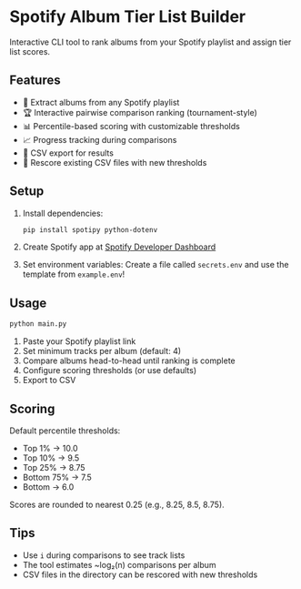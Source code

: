 # Spotify Album Tier List Builder

Interactive CLI tool to rank albums from your Spotify playlist and assign tier list scores.

## Features

- 🎵 Extract albums from any Spotify playlist
- 🏆 Interactive pairwise comparison ranking (tournament-style)
- 📊 Percentile-based scoring with customizable thresholds
- 📈 Progress tracking during comparisons
- 📄 CSV export for results
- 🔄 Rescore existing CSV files with new thresholds

## Setup

1. Install dependencies:
   ```bash
   pip install spotipy python-dotenv
   ```

2. Create Spotify app at [Spotify Developer Dashboard](https://developer.spotify.com/dashboard)

3. Set environment variables:
Create a file called `secrets.env` and use the template from `example.env`!

## Usage

```bash
python main.py
```

1. Paste your Spotify playlist link
2. Set minimum tracks per album (default: 4)
3. Compare albums head-to-head until ranking is complete
4. Configure scoring thresholds (or use defaults)
5. Export to CSV

## Scoring

Default percentile thresholds:
- Top 1% → 10.0
- Top 10% → 9.5  
- Top 25% → 8.75
- Bottom 75% → 7.5
- Bottom → 6.0

Scores are rounded to nearest 0.25 (e.g., 8.25, 8.5, 8.75).

## Tips

- Use `i` during comparisons to see track lists
- The tool estimates ~log₂(n) comparisons per album
- CSV files in the directory can be rescored with new thresholds
